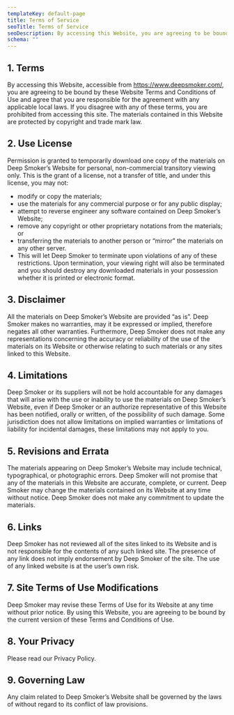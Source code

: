 ```yaml
---
templateKey: default-page
title: Terms of Service
seoTitle: Terms of Service
seoDescription: By accessing this Website, you are agreeing to be bound by these Website Terms and Conditions of Use and agree that you are responsible for applicable laws.
schema: ""
---
```


## 1. Terms

By accessing this Website, accessible from https://www.deepsmoker.com/, you are agreeing to be bound by these Website Terms and Conditions of Use and agree that you are responsible for the agreement with any applicable local laws. If you disagree with any of these terms, you are prohibited from accessing this site. The materials contained in this Website are protected by copyright and trade mark law.

## 2. Use License

Permission is granted to temporarily download one copy of the materials on Deep Smoker’s Website for personal, non-commercial transitory viewing only. This is the grant of a license, not a transfer of title, and under this license, you may not:

- modify or copy the materials;
- use the materials for any commercial purpose or for any public display;
- attempt to reverse engineer any software contained on Deep Smoker’s Website;
- remove any copyright or other proprietary notations from the materials; or
- transferring the materials to another person or “mirror” the materials on any other server.
- This will let Deep Smoker to terminate upon violations of any of these restrictions. Upon termination, your viewing right will also be terminated and you should destroy any downloaded materials in your possession whether it is printed or electronic format.

## 3. Disclaimer

All the materials on Deep Smoker’s Website are provided “as is”. Deep Smoker makes no warranties, may it be expressed or implied, therefore negates all other warranties. Furthermore, Deep Smoker does not make any representations concerning the accuracy or reliability of the use of the materials on its Website or otherwise relating to such materials or any sites linked to this Website.

## 4. Limitations

Deep Smoker or its suppliers will not be hold accountable for any damages that will arise with the use or inability to use the materials on Deep Smoker’s Website, even if Deep Smoker or an authorize representative of this Website has been notified, orally or written, of the possibility of such damage. Some jurisdiction does not allow limitations on implied warranties or limitations of liability for incidental damages, these limitations may not apply to you.

## 5. Revisions and Errata

The materials appearing on Deep Smoker’s Website may include technical, typographical, or photographic errors. Deep Smoker will not promise that any of the materials in this Website are accurate, complete, or current. Deep Smoker may change the materials contained on its Website at any time without notice. Deep Smoker does not make any commitment to update the materials.

## 6. Links

Deep Smoker has not reviewed all of the sites linked to its Website and is not responsible for the contents of any such linked site. The presence of any link does not imply endorsement by Deep Smoker of the site. The use of any linked website is at the user’s own risk.

## 7. Site Terms of Use Modifications

Deep Smoker may revise these Terms of Use for its Website at any time without prior notice. By using this Website, you are agreeing to be bound by the current version of these Terms and Conditions of Use.

## 8. Your Privacy

Please read our Privacy Policy.

## 9. Governing Law

Any claim related to Deep Smoker’s Website shall be governed by the laws of without regard to its conflict of law provisions.
